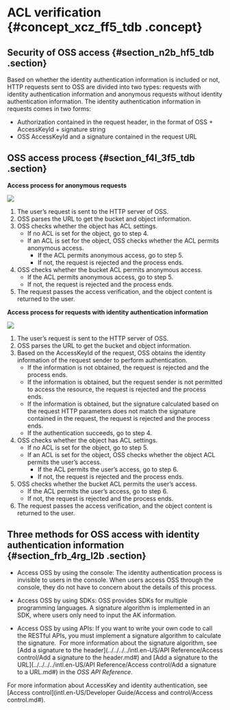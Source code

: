 # ACL verification {#concept_xcz_ff5_tdb .concept}

## Security of OSS access {#section_n2b_hf5_tdb .section}

Based on whether the identity authentication information is included or not, HTTP requests sent to OSS are divided into two types: requests with identity authentication information and anonymous requests without identity authentication information. The identity authentication information in requests comes in two forms:

-   Authorization contained in the request header, in the format of OSS + AccessKeyId + signature string
-   OSS AccessKeyId and a signature contained in the request URL

## OSS access process {#section_f4l_3f5_tdb .section}

**Access process for anonymous requests**

![](http://static-aliyun-doc.oss-cn-hangzhou.aliyuncs.com/assets/img/4345/1532589672959_en-US.png)

1.  The user’s request is sent to the HTTP server of OSS.
2.  OSS parses the URL to get the bucket and object information.
3.  OSS checks whether the object has ACL settings.
    -   If no ACL is set for the object, go to step 4.
    -   If an ACL is set for the object, OSS checks whether the ACL permits anonymous access.
        -   If the ACL permits anonymous access, go to step 5.
        -   If not, the request is rejected and the process ends.
4.  OSS checks whether the bucket ACL permits anonymous access.
    -   If the ACL permits anonymous access, go to step 5.
    -   If not, the request is rejected and the process ends.
5.  The request passes the access verification, and the object content is returned to the user.

**Access process for requests with identity authentication information**

![](http://static-aliyun-doc.oss-cn-hangzhou.aliyuncs.com/assets/img/4345/15325896721026_en-US.png)

1.  The user’s request is sent to the HTTP server of OSS.
2.  OSS parses the URL to get the bucket and object information.
3.  Based on the AccessKeyId of the request, OSS obtains the identity information of the request sender to perform authentication.
    -   If the information is not obtained, the request is rejected and the process ends.
    -   If the information is obtained, but the request sender is not permitted to access the resource, the request is rejected and the process ends.
    -   If the information is obtained, but the signature calculated based on the request HTTP parameters does not match the signature contained in the request, the request is rejected and the process ends.
    -   If the authentication succeeds, go to step 4.
4.  OSS checks whether the object has ACL settings.
    -   If no ACL is set for the object, go to step 5.
    -   If an ACL is set for the object, OSS checks whether the object ACL permits the user’s access.
        -   If the ACL permits the user’s access, go to step 6.
        -   If not, the request is rejected and the process ends.
5.  OSS checks whether the bucket ACL permits the user’s access.
    -   If the ACL permits the user’s access, go to step 6.
    -   If not, the request is rejected and the process ends.
6.  The request passes the access verification, and the object content is returned to the user.

## Three methods for OSS access with identity authentication information {#section_frb_4rg_l2b .section}

-   Access OSS by using the console: The identity authentication process is invisible to users in the console. When users access OSS through the console, they do not have to concern about the details of this process.

-   Access OSS by using SDKs: OSS provides SDKs for multiple programming languages. A signature algorithm is implemented in an SDK, where users only need to input the AK information.

-   Access OSS by using APIs: If you want to write your own code to call the RESTful APIs, you must implement a signature algorithm to calculate the signature.  For more information about the signature algorithm, see [Add a signature to the header](../../../../intl.en-US/API Reference/Access control/Add a signature to the header.md#) and [Add a signature to the URL](../../../../intl.en-US/API Reference/Access control/Add a signature to a URL.md#) in the *OSS API Reference*.


For more information about AccessKey and identity authentication, see [Access control](intl.en-US/Developer Guide/Access and control/Access control.md#).

